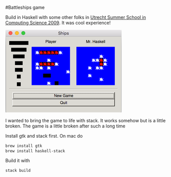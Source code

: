 #Battleships game

Build in Haskell with some other folks in [Utrecht Summer School in Computing Science 2009](http://www.utrechtsummerschool.nl/). It was cool experience!

![](game.png)

I wanted to bring the game to life with stack. It works somehow but is a little broken. The game is a little broken after such a long time

Install gtk and stack first. On mac do

	brew install gtk
	brew install haskell-stack

Build it with

	stack build